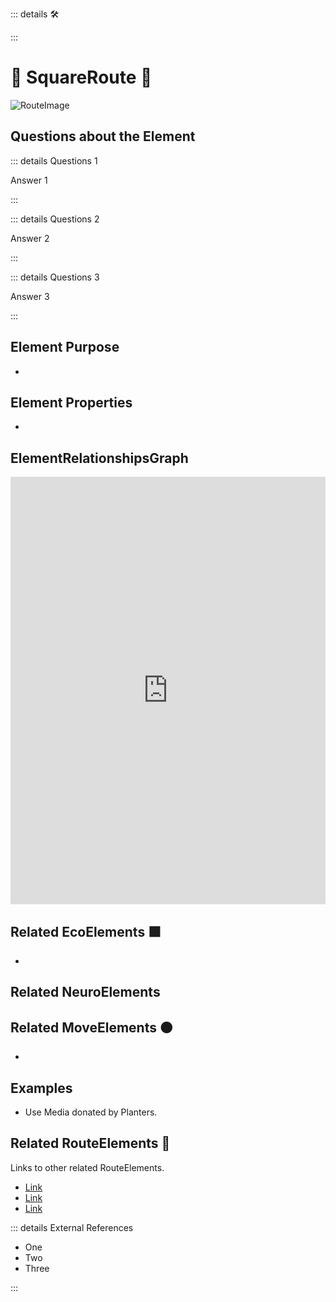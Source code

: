 ::: details 🛠



:::

# 🔺 <route>SquareRoute</route> 🔺


![RouteImage](/Route/RouteImage.png)

## Questions about the Element

::: details Questions 1

Answer 1

:::

::: details Questions 2

Answer 2

:::

::: details Questions 3

Answer 3

:::

## Element Purpose

- 

## Element Properties

- 

## ElementRelationshipsGraph

<iframe 
    width="100%" 
    height="684" 
    frameborder="0"
    src="https://observablehq.com/embed/@d3/force-directed-graph/2?cells=chart"
></iframe>

## Related<eco> EcoElements </eco>🟩
- 
## Related <neuro>NeuroElements</neuro>


## Related<move> MoveElements </move>🟠
- 

## Examples

- Use Media donated by Planters. 

## Related <route>RouteElements </route>🔺

Links to other related RouteElements. 

- [Link]()
- [Link]()
- [Link]()

::: details External References

- One
- Two
- Three

:::


